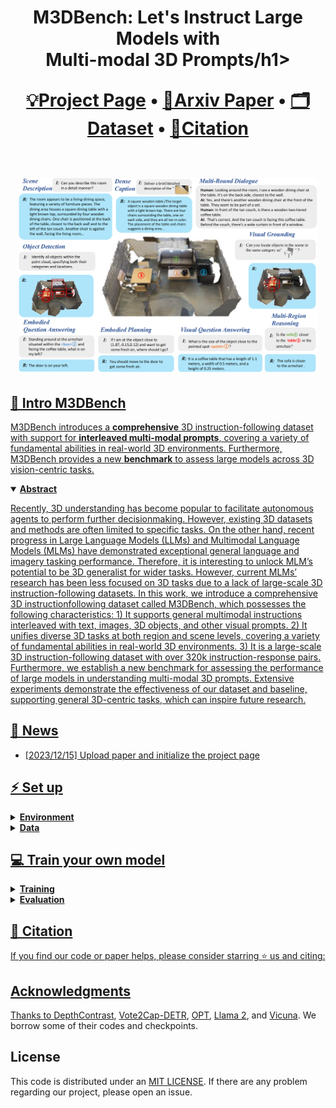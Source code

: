 

<div align="center">
  <h1>M3DBench: Let's Instruct Large Models with <br> Multi-modal 3D Prompts/h1>
  <p align="center">
    <a href="https://m3dbench.github.io/">💡Project Page</a> •
    <a href="https://github.com/OpenM3D/M3DBench">📃Arxiv Paper</a> •
    <a href="https://github.com/OpenM3D/M3DBench">🗂Dataset</a> •
    <a href="#-citation">📖Citation
  </p>
  <br>
  <img width="95%" src=./assets/teaser.png>
</div>


## 🏃 Intro M3DBench

M3DBench introduces a **comprehensive** 3D instruction-following dataset with support for **interleaved multi-modal prompts**, covering a variety of fundamental abilities in real-world 3D environments. Furthermore, M3DBench provides a new **benchmark** to assess large models across 3D vision-centric tasks.

<details open="open">
    <summary><b>Abstract</b></summary>

Recently, 3D understanding has become popular to facilitate autonomous agents to perform further decisionmaking. However, existing 3D datasets and methods are often limited to specific tasks. On the other hand, recent progress in Large Language Models (LLMs) and Multimodal Language Models (MLMs) have demonstrated exceptional general language and imagery tasking performance. Therefore, it is interesting to unlock MLM’s potential to be 3D generalist for wider tasks. However, current MLMs’ research has been less focused on 3D tasks due to a lack of large-scale 3D instruction-following datasets. In this work, we introduce a comprehensive 3D instructionfollowing dataset called M3DBench, which possesses the following characteristics: 1) It supports general multimodal instructions interleaved with text, images, 3D objects, and other visual prompts. 2) It unifies diverse 3D tasks at both region and scene levels, covering a variety of fundamental abilities in real-world 3D environments. 3) It is a large-scale 3D instruction-following dataset with over 320k instruction-response pairs. Furthermore, we establish a new benchmark for assessing the performance of large models in understanding multi-modal 3D prompts. Extensive experiments demonstrate the effectiveness of our dataset and baseline, supporting general 3D-centric tasks, which can inspire future research.

</details>

<!-- <img width="1194" alt="pipeline" src="assets/pipeline.png">
</details> -->

## 🚩 News

- [2023/12/15] Upload paper and initialize the project page

## ⚡ Set up

<details>
  <summary><b>Environment</b></summary>
</details>

<details>
  <summary><b>Data</b></summary>
</details>



## 💻 Train your own model

<details>
  <summary><b>Training</b></summary>
</details>

<details>
  <summary><b>Evaluation</b></summary>
</details>


## 📖 Citation

If you find our code or paper helps, please consider starring ⭐ us and citing:



## Acknowledgments

Thanks to [DepthContrast](https://github.com/facebookresearch/DepthContrast), [Vote2Cap-DETR](https://github.com/ch3cook-fdu/Vote2Cap-DETR), [OPT](https://huggingface.co/facebook/opt-6.7b), [Llama 2](https://huggingface.co/meta-llama), and [Vicuna](https://huggingface.co/lmsys/vicuna-7b-v1.5). We borrow some of their codes and checkpoints.



## License

This code is distributed under an [MIT LICENSE](LICENSE). If there are any problem regarding our project, please open an issue.
